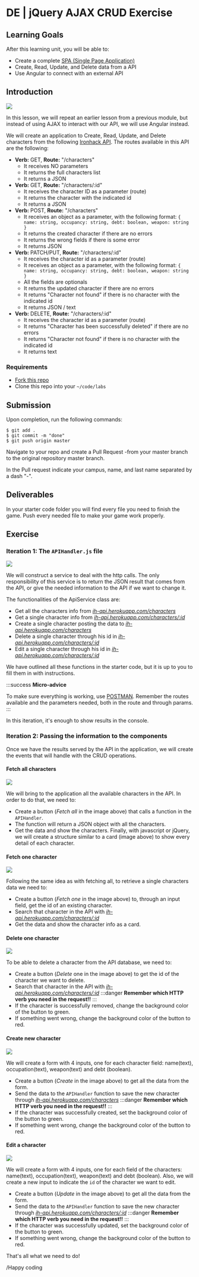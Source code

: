 # DE | jQuery AJAX CRUD Exercise

## Learning Goals

After this learning unit, you will be able to:

- Create a complete [SPA (Single Page Application)](https://en.wikipedia.org/wiki/Single-page_application)
- Create, Read, Update, and Delete data from a API
- Use Angular to connect with an external API

## Introduction

![](https://s3-eu-west-1.amazonaws.com/ih-materials/uploads/upload_0fae32a6f15d4494a6780a09a958d140.png)

In this lesson, we will repeat an earlier lesson from a previous module, but instead of using AJAX to interact with our API, we will use Angular instead. 

We will create an application to Create, Read, Update, and Delete characters from the following [Ironhack API](http://ih-api.herokuapp.com/). The routes available in this API are the following:

- **Verb:** GET, **Route:** "/characters"
  - It receives NO parameters
  - It returns the full characters list
  - It returns a JSON
- **Verb:** GET, **Route:** "/characters/:id"
  - It receives the character ID as a parameter (route)
  - It returns the character with the indicated id
  - It returns a JSON
- **Verb:** POST, **Route:** "/characters"
  - It receives an object as a parameter, with the following format:
    `{ name: string, occupancy: string, debt: boolean, weapon: string }`
  - It returns the created character if there are no errors
  - It returns the wrong fields if there is some error
  - It returns JSON
- **Verb:** PATCH/PUT, **Route:** "/characters/:id"
  - It receives the character id as a parameter (route)
  - It receives an object as a parameter, with the following format:
    `{ name: string, occupancy: string, debt: boolean, weapon: string }`
  - All the fields are optionals
  - It returns the updated character if there are no errors
  - It returns "Character not found" if there is no character with the indicated id
  - It returns JSON / text
- **Verb:** DELETE, **Route:** "/characters/:id"
  - It receives the character id as a parameter (route)
  - It returns "Character has been successfully deleted" if there are no errors
  - It returns "Character not found" if there is no character with the indicated id 
  - It returns text

### Requirements

- [Fork this repo](https://guides.github.com/activities/forking/)
- Clone this repo into your `~/code/labs`

## Submission

Upon completion, run the following commands:

```
$ git add .
$ git commit -m "done"
$ git push origin master
```

Navigate to your repo and create a Pull Request -from your master branch to the original repository master branch.

In the Pull request indicate your campus, name, and last name separated by a dash "-".

## Deliverables
In your starter code folder you will find every file you need to finish the game. Push every needed file to make your game work properly.

## Exercise

### Iteration 1: The `APIHandler.js` file

![](https://s3-eu-west-1.amazonaws.com/ih-materials/uploads/upload_ec9874eab2a7ba6fb0d0d75699ca328a.png)

We will construct a service to deal with the http calls. The only responsibility of this service is to return the JSON result that comes from the API, or give the needed information to the API if we want to change it.

The functionalities of the ApiService class are:

- Get all the characters info from *[ih-api.herokuapp.com/characters](http://ih-api.herokuapp.com/characters)*
- Get a single character info from *[ih-api.herokuapp.com/characters/:id](http://ih-api.herokuapp.com/characters/:id)*
- Create a single character posting the data to *[ih-api.herokuapp.com/characters](http://ih-api.herokuapp.com/characters)*
- Delete a single character through his id in *[ih-api.herokuapp.com/characters/:id](http://ih-api.herokuapp.com/characters/:id)*
- Edit a single character through his id in *[ih-api.herokuapp.com/characters/:id](http://ih-api.herokuapp.com/characters/:id)*

We have outlined all these functions in the starter code, but it is up to you to fill them in with instructions. 

:::success
**Micro-advice**

To make sure everything is working, use [POSTMAN](https://www.getpostman.com/). Remember the routes available and the parameters needed, both in the route and through params.
:::

In this iteration, it's enough to show results in the console.

### Iteration 2: Passing the information to the components 

Once we have the results served by the API in the application, we will create the events that will handle with the CRUD operations.

#### Fetch all characters

![](https://s3-eu-west-1.amazonaws.com/ih-materials/uploads/upload_497edb039e18a135241f5dfaf54ebe19.png)

We will bring to the application all the available characters in the API. In order to do that, we need to: 

- Create a button (*Fetch all* in the image above) that calls a function in the `APIHandler`.
- The function will return a JSON object with all the characters.
- Get the data and show the characters. Finally, with javascript or jQuery, we will create a structure similar to a card (image above) to show every detail of each character.

#### Fetch one character

![](https://s3-eu-west-1.amazonaws.com/ih-materials/uploads/upload_ebdfb7aa999d2078ba61a38df24367ca.png)

Following the same idea as with fetching all, to retrieve a single characters data we need to:

- Create a button (*Fetch one* in the image above) to, through an input field, get the id of an existing character.
- Search that character in the API with *[ih-api.herokuapp.com/characters/:id](http://ih-api.herokuapp.com/characters/:id)*
- Get the data and show the character info as a card.

#### Delete one character

![](https://s3-eu-west-1.amazonaws.com/ih-materials/uploads/upload_8bbdd220db9a5adb1f7adf5abb545702.png)

To be able to delete a character from the API database, we need to:

- Create a button (*Delete* one in the image above) to get the id of the character we want to delete.
- Search that character in the API with *[ih-api.herokuapp.com/characters/:id](http://ih-api.herokuapp.com/characters/:id)*
   :::danger
   **Remember which HTTP verb you need in the request!!**
   :::
- If the character is successfully removed, change the background color of the button to green.
- If something went wrong, change the background color of the button to red.

#### Create new character

![](https://s3-eu-west-1.amazonaws.com/ih-materials/uploads/upload_851324eeeca02a7c5b9b487e1a5b3f30.png)

We will create a form with 4 inputs, one for each character field: name(text), occupation(text), weapon(text) and debt (boolean).

- Create a button (*Create* in the image above) to get all the data from the form.
- Send the data to the `APIHandler` function to save the new character through *[ih-api.herokuapp.com/characters](http://ih-api.herokuapp.com/characters)*
   :::danger
   **Remember which HTTP verb you need in the request!!**
   :::
- If the character was successfully created, set the background color of the button to green.
- If something went wrong, change the background color of the button to red.

#### Edit a character

![](https://s3-eu-west-1.amazonaws.com/ih-materials/uploads/upload_27c264db58a8bbaa3ecb83d6ffdc0cda.png)

We will create a form with 4 inputs, one for each field of the characters: name(text), occupation(text), weapon(text) and debt (boolean). Also, we will create a new input to indicate the `id` of the character we want to edit.

- Create a button (*Update* in the image above) to get all the data from the form.
- Send the data to the `APIHandler` function to save the new character through *[ih-api.herokuapp.com/characters/:id](http://ih-api.herokuapp.com/characters/:id)*
   :::danger
   **Remember which HTTP verb you need in the request!!**
   :::
- If the character was successfully updated, set the background color of the button to green.
- If something went wrong, change the background color of the button to red.

That's all what we need to do!

/Happy coding
